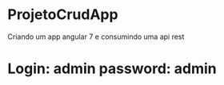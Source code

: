 # ProjetoCrudApp
 Criando um app angular 7 e consumindo uma api rest

 # Login: admin password: admin
